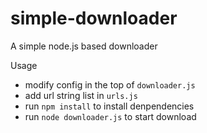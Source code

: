 # simple-downloader
A simple node.js based downloader

Usage
- modify config in the top of `downloader.js`
- add url string list in `urls.js`
- run `npm install` to install denpendencies
- run `node downloader.js` to start download